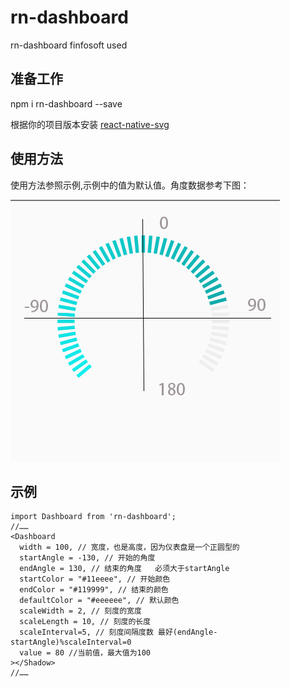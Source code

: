 # rn-dashboard
rn-dashboard finfosoft used
## 准备工作
npm i rn-dashboard --save

根据你的项目版本安装 [react-native-svg](https://github.com/react-native-community/react-native-svg)

## 使用方法
使用方法参照示例,示例中的值为默认值。角度数据参考下图：

![角度参考](https://github.com/always-early-heart/rn-dashboard/blob/master/example.png)
## 示例
    import Dashboard from 'rn-dashboard';
    //……
    <Dashboard 
      width = 100, // 宽度，也是高度，因为仪表盘是一个正圆型的
      startAngle = -130, // 开始的角度
      endAngle = 130, // 结束的角度   必须大于startAngle
      startColor = "#11eeee", // 开始颜色
      endColor = "#119999", // 结束的颜色
      defaultColor = "#eeeeee", // 默认颜色
      scaleWidth = 2, // 刻度的宽度
      scaleLength = 10, // 刻度的长度
      scaleInterval=5, // 刻度间隔度数 最好(endAngle-startAngle)%scaleInterval=0
      value = 80 //当前值，最大值为100
    ></Shadow>
    //……
